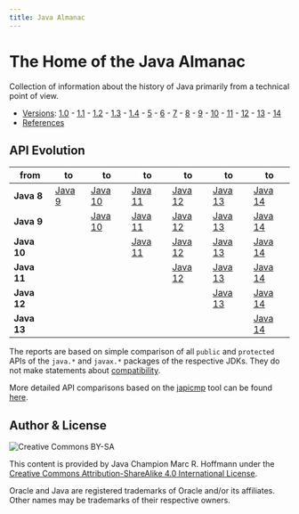 ```yaml
---
title: Java Almanac
---
```


# The Home of the Java Almanac

Collection of information about the history of Java primarily from a technical point of view.

* [Versions](jdk): [1.0](jdk/1.0) -
  [1.1](jdk/1.1) -
  [1.2](jdk/1.2) -
  [1.3](jdk/1.3) -
  [1.4](jdk/1.4) -
  [5](jdk/5) -
  [6](jdk/6) -
  [7](jdk/7) -
  [8](jdk/8) -
  [9](jdk/9) -
  [10](jdk/10) -
  [11](jdk/11) -
  [12](jdk/12) -
  [13](jdk/13) -
  [14](jdk/14)
* [References](references)

## API Evolution

| from       | to | to | to | to | to | to |
|------------|----|----|----|----|----|----|
| **Java 8** | [Java 9](https://javaalmanac.io/jdk/9/apidiff/8) | [Java 10](https://javaalmanac.io/jdk/10/apidiff/8) | [Java 11](https://javaalmanac.io/jdk/11/apidiff/8) | [Java 12](https://javaalmanac.io/jdk/12/apidiff/8) | [Java 13](https://javaalmanac.io/jdk/13/apidiff/8) | [Java 14](https://javaalmanac.io/jdk/14/apidiff/8) |
| **Java 9** | | [Java 10](https://javaalmanac.io/jdk/10/apidiff/9) | [Java 11](https://javaalmanac.io/jdk/11/apidiff/9) | [Java 12](https://javaalmanac.io/jdk/12/apidiff/9) | [Java 13](https://javaalmanac.io/jdk/13/apidiff/9) | [Java 14](https://javaalmanac.io/jdk/14/apidiff/9) |
| **Java 10** | | | [Java 11](https://javaalmanac.io/jdk/11/apidiff/10) | [Java 12](https://javaalmanac.io/jdk/12/apidiff/10) | [Java 13](https://javaalmanac.io/jdk/13/apidiff/10) | [Java 14](https://javaalmanac.io/jdk/14/apidiff/10) |
| **Java 11** | | | | [Java 12](https://javaalmanac.io/jdk/12/apidiff/11) | [Java 13](https://javaalmanac.io/jdk/13/apidiff/11) | [Java 14](https://javaalmanac.io/jdk/14/apidiff/11) |
| **Java 12** | | | | | [Java 13](https://javaalmanac.io/jdk/13/apidiff/12) | [Java 14](https://javaalmanac.io/jdk/14/apidiff/12) |
| **Java 13** | | | | | | [Java 14](https://javaalmanac.io/jdk/14/apidiff/13) |

The reports are based on simple comparison of all `public` and `protected` APIs of the `java.*` and `javax.*` packages of the respective JDKs. They do not make statements about [compatibility](https://wiki.openjdk.java.net/display/csr/Kinds+of+Compatibility).

More detailed API comparisons based on the [japicmp](https://github.com/siom79/japicmp) tool can be found [here](https://github.com/AdoptOpenJDK/jdk-api-diff).

## Author & License

![Creative Commons BY-SA](https://i.creativecommons.org/l/by-sa/4.0/88x31.png)

This content is provided by Java Champion Marc R. Hoffmann under the
[Creative Commons Attribution-ShareAlike 4.0 International License](http://creativecommons.org/licenses/by-sa/4.0/).

Oracle and Java are registered trademarks of Oracle and/or its affiliates.
Other names may be trademarks of their respective owners.